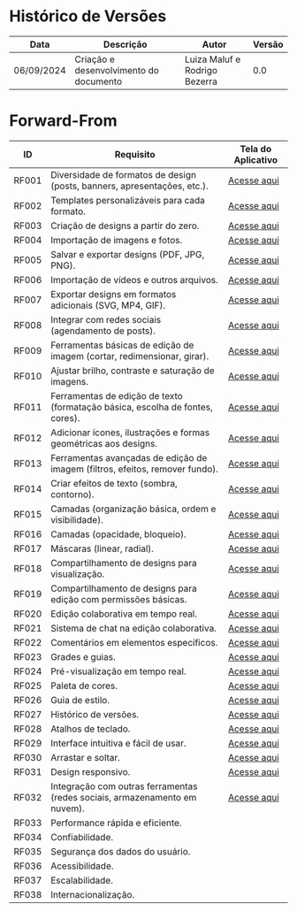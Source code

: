 # Histórico de Versões

| Data       | Descrição                             | Autor         | Versão   |
|------------|---------------------------------------|---------------|----------|
| 06/09/2024 |Criação e desenvolvimento do documento | Luiza Maluf e Rodrigo Bezerra | 0.0      |

#  Forward-From 

| ID     | Requisito                                                                     | Tela do Aplicativo |
|--------|-------------------------------------------------------------------------------|------------|
| RF001  | Diversidade de formatos de design (posts, banners, apresentações, etc.).      |[Acesse aqui](telas/RF001.png)|
| RF002  | Templates personalizáveis para cada formato.                                  |[Acesse aqui](telas/RF002.png)|
| RF003  | Criação de designs a partir do zero.                                          |[Acesse aqui](telas/RF003.png)|
| RF004  | Importação de imagens e fotos.                                                |[Acesse aqui](telas/RF004.png)|
| RF005  | Salvar e exportar designs (PDF, JPG, PNG).                                    |[Acesse aqui](telas/RF005.png)|
| RF006  | Importação de vídeos e outros arquivos.                                       |[Acesse aqui](telas/RF004.png)|
| RF007  | Exportar designs em formatos adicionais (SVG, MP4, GIF).                      |[Acesse aqui](telas/RF007.png)|
| RF008  | Integrar com redes sociais (agendamento de posts).                            |[Acesse aqui](telas/RF008.png)|
| RF009  | Ferramentas básicas de edição de imagem (cortar, redimensionar, girar).       |[Acesse aqui](telas/RF009.png)|
| RF010 | Ajustar brilho, contraste e saturação de imagens.                             |[Acesse aqui](telas/RF009.png)|
| RF011 | Ferramentas de edição de texto (formatação básica, escolha de fontes, cores). |[Acesse aqui](telas/RF011.png)|
| RF012 | Adicionar ícones, ilustrações e formas geométricas aos designs.               |[Acesse aqui](telas/RF012.png)|
| RF013 | Ferramentas avançadas de edição de imagem (filtros, efeitos, remover fundo).  |[Acesse aqui](telas/RF013.png)|
| RF014 | Criar efeitos de texto (sombra, contorno).                                    |[Acesse aqui](telas/RF014.png)|
| RF015 | Camadas (organização básica, ordem e visibilidade).                           |[Acesse aqui](telas/RF015.png)|
| RF016 | Camadas (opacidade, bloqueio).                                                |[Acesse aqui](telas/RF016.png)|
| RF017 | Máscaras (linear, radial).                                                    |[Acesse aqui](telas/RF017.png)|
| RF018 | Compartilhamento de designs para visualização.                                |[Acesse aqui](telas/RF018.png)|
| RF019 | Compartilhamento de designs para edição com permissões básicas.               |[Acesse aqui](telas/RF019.png)|
| RF020 | Edição colaborativa em tempo real.                                            |[Acesse aqui](telas/RF020.png)|
| RF021 | Sistema de chat na edição colaborativa.                                       |[Acesse aqui](telas/RF021.png)|
| RF022 | Comentários em elementos específicos.                                         |[Acesse aqui](telas/RF022.png)|
| RF023 | Grades e guias.                                                               |[Acesse aqui](telas/RF023.png)|
| RF024 | Pré-visualização em tempo real.                                               |[Acesse aqui](telas/RF024.png)|
| RF025 | Paleta de cores.                                                              |[Acesse aqui](telas/RF025.png)|
| RF026 | Guia de estilo.                                                               |[Acesse aqui](telas/RF026.png)|
| RF027 | Histórico de versões.                                                         |[Acesse aqui](telas/RF027.png)|
| RF028 | Atalhos de teclado.                                                           |[Acesse aqui](telas/RF028.png)|
| RF029 | Interface intuitiva e fácil de usar.                                          |[Acesse aqui](telas/RF029.png)|
| RF030 | Arrastar e soltar.                                                            |[Acesse aqui](telas/RF030.png)|
| RF031 | Design responsivo.                                                            |[Acesse aqui](telas/RF031.png)|
| RF032 | Integração com outras ferramentas (redes sociais, armazenamento em nuvem).    |[Acesse aqui](telas/RF032.png)|
| RF033 | Performance rápida e eficiente.                                               | |
| RF034 | Confiabilidade.                                                               | |
| RF035 | Segurança dos dados do usuário.                                               | |
| RF036 | Acessibilidade.                                                               | |
| RF037 | Escalabilidade.                                                               | |
| RF038 | Internacionalização.                                                          | |
